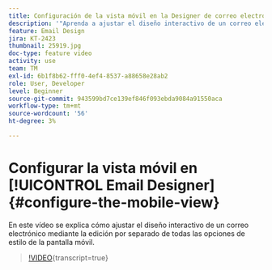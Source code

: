 ```yaml
---
title: Configuración de la vista móvil en la Designer de correo electrónico
description: '"Aprenda a ajustar el diseño interactivo de un correo electrónico editando por separado todas las opciones de estilo de la pantalla móvil".'
feature: Email Design
jira: KT-2423
thumbnail: 25919.jpg
doc-type: feature video
activity: use
team: TM
exl-id: 6b1f8b62-fff0-4ef4-8537-a88658e28ab2
role: User, Developer
level: Beginner
source-git-commit: 943599bd7ce139ef846f093ebda9084a91550aca
workflow-type: tm+mt
source-wordcount: '56'
ht-degree: 3%

---
```


# Configurar la vista móvil en [!UICONTROL Email Designer] {#configure-the-mobile-view}

En este vídeo se explica cómo ajustar el diseño interactivo de un correo electrónico mediante la edición por separado de todas las opciones de estilo de la pantalla móvil.

>[!VIDEO](https://video.tv.adobe.com/v/39674?learn=on&captions=spa){transcript=true}
